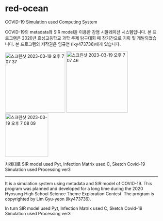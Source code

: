 
# red-ocean
COVID-19 Simulation used Computing System

COVID-19의 metadata와 SIR model을 이용한 감염 시뮬레이션 시스템입니다. 본 프로그램은 2020년 효성고등학교 과학 주제 탐구대회 때 장기간으로 기획 및 개발되었습니다. 본 프로그램의 저작권은 임규연 (lky473736)에게 있습니다.

<img width="198" alt="스크린샷 2023-03-19 오후 7 07 37" src="https://user-images.githubusercontent.com/84794782/226168417-52324927-1140-4abb-8bac-57ff446434c3.png"> <img width="202" alt="스크린샷 2023-03-19 오후 7 07 46" src="https://user-images.githubusercontent.com/84794782/226168418-c65147dd-f96c-4592-a162-4f44e794c4f7.png"> <img width="142" alt="스크린샷 2023-03-19 오후 7 08 09" src="https://user-images.githubusercontent.com/84794782/226168421-75bf757c-1d29-4f30-b10d-e35a0ecb9474.png">

차례대로 SIR model used Pyt, Infection Matrix used C, Sketch Covid-19 Simulation used Processing ver3

---------------------------

It is a simulation system using metadata and SIR model of COVID-19. This program was planned and developed for a long time during the 2020 Hyosung High School Science Theme Exploration Contest. The program is copyrighted by Lim Gyu-yeon (lky473736).

In turn SIR model used Pyt, Infection Matrix used C, Sketch Covid-19 Simulation used Processing ver3
